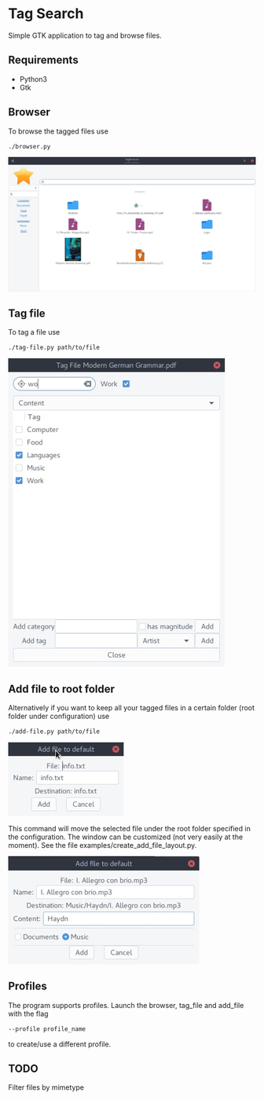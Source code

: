 # Tag Search

Simple GTK application to tag and browse files.

## Requirements

- Python3
- Gtk

## Browser

To browse the tagged files use
```sh
./browser.py
```

![input](https://raw.githubusercontent.com/fdibaldassarre/tag-search/master/pictures/browser.jpg)

## Tag file

To tag a file use
```sh
./tag-file.py path/to/file
```

![input](https://raw.githubusercontent.com/fdibaldassarre/tag-search/master/pictures/tag.jpg)

## Add file to root folder

Alternatively if you want to keep all your tagged files in a certain folder
(root folder under configuration) use
```sh
./add-file.py path/to/file
```

![input](https://raw.githubusercontent.com/fdibaldassarre/tag-search/master/pictures/add_file_base.jpg)

This command will move the selected file under the root folder specified in the configuration.
The window can be customized (not very easily at the moment). See the file examples/create_add_file_layout.py.

![input](https://raw.githubusercontent.com/fdibaldassarre/tag-search/master/pictures/add_file_adv.jpg)

## Profiles

The program supports profiles. Launch the browser, tag_file and add_file with the flag
```sh
--profile profile_name
```
to create/use a different profile.

## TODO

Filter files by mimetype

